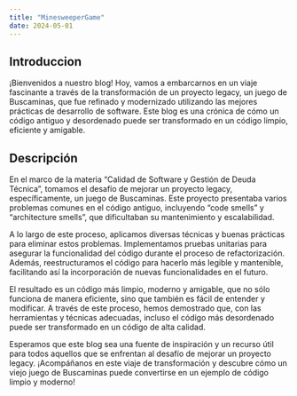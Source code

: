 ```yaml
---
title: "MinesweeperGame"
date: 2024-05-01
---
```

<h2>Introduccion</h2>
<p>
  ¡Bienvenidos a nuestro blog! Hoy, vamos a embarcarnos en un viaje fascinante a través de la transformación de un proyecto legacy, un juego de Buscaminas, que fue refinado y modernizado utilizando las mejores prácticas de desarrollo de software. Este blog es una crónica de cómo un código antiguo y desordenado puede ser transformado en un código limpio, eficiente y amigable.
</p>

<h2>Descripción</h2>
<p>
  En el marco de la materia “Calidad de Software y Gestión de Deuda Técnica”, tomamos el desafío de mejorar un proyecto legacy, específicamente, un juego de Buscaminas. Este proyecto presentaba varios problemas comunes en el código antiguo, incluyendo “code smells” y “architecture smells”, que dificultaban su mantenimiento y escalabilidad.
</p>

<p>
  A lo largo de este proceso, aplicamos diversas técnicas y buenas prácticas para eliminar estos problemas. Implementamos pruebas unitarias para asegurar la funcionalidad del código durante el proceso de refactorización. Además, reestructuramos el código para hacerlo más legible y mantenible, facilitando así la incorporación de nuevas funcionalidades en el futuro.
</p>

<p>
  El resultado es un código más limpio, moderno y amigable, que no sólo funciona de manera eficiente, sino que también es fácil de entender y modificar. A través de este proceso, hemos demostrado que, con las herramientas y técnicas adecuadas, incluso el código más desordenado puede ser transformado en un código de alta calidad.
</p>

<p>
  Esperamos que este blog sea una fuente de inspiración y un recurso útil para todos aquellos que se enfrentan al desafío de mejorar un proyecto legacy. ¡Acompáñanos en este viaje de transformación y descubre cómo un viejo juego de Buscaminas puede convertirse en un ejemplo de código limpio y moderno!
</p>
